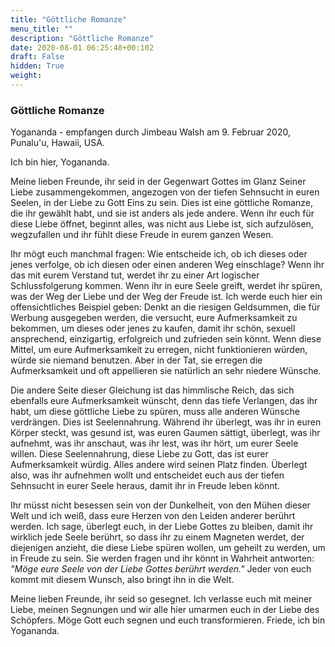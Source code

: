 ```yaml
---
title: "Göttliche Romanze"
menu_title: ""
description: "Göttliche Romanze"
date: 2020-08-01 06:25:48+00:102
draft: False
hidden: True
weight:
---
```

### Göttliche Romanze

Yogananda - empfangen durch Jimbeau Walsh am 9. Februar 2020, Punalu'u, Hawaii, USA.

Ich bin hier, Yogananda.

Meine lieben Freunde, ihr seid in der Gegenwart Gottes im Glanz Seiner Liebe zusammengekommen, angezogen von der tiefen Sehnsucht in euren Seelen, in der Liebe zu Gott Eins zu sein. Dies ist eine göttliche Romanze, die ihr gewählt habt, und sie ist anders als jede andere. Wenn ihr euch für diese Liebe öffnet, beginnt alles, was nicht aus Liebe ist, sich aufzulösen, wegzufallen und ihr fühlt diese Freude in eurem ganzen Wesen.

Ihr mögt euch manchmal fragen: Wie entscheide ich, ob ich dieses oder jenes verfolge, ob ich diesen oder einen anderen Weg einschlage? Wenn ihr das mit eurem Verstand tut, werdet ihr zu einer Art logischer Schlussfolgerung kommen. Wenn ihr in eure Seele greift, werdet ihr spüren, was der Weg der Liebe und der Weg der Freude ist. Ich werde euch hier ein offensichtliches Beispiel geben: Denkt an die riesigen Geldsummen, die für Werbung ausgegeben werden, die versucht, eure Aufmerksamkeit zu bekommen, um dieses oder jenes zu kaufen, damit ihr schön, sexuell ansprechend, einzigartig, erfolgreich und zufrieden sein könnt. Wenn diese Mittel, um eure Aufmerksamkeit zu erregen, nicht funktionieren würden, würde sie niemand benutzen. Aber in der Tat, sie erregen die Aufmerksamkeit und oft appellieren sie natürlich an sehr niedere Wünsche.

Die andere Seite dieser Gleichung ist das himmlische Reich, das sich ebenfalls eure Aufmerksamkeit wünscht, denn das tiefe Verlangen, das ihr habt, um diese göttliche Liebe zu spüren, muss alle anderen Wünsche verdrängen. Dies ist Seelennahrung. Während ihr überlegt, was ihr in euren Körper steckt, was gesund ist, was euren Gaumen sättigt, überlegt, was ihr aufnehmt, was ihr anschaut, was ihr lest, was ihr hört, um eurer Seele willen. Diese Seelennahrung, diese Liebe zu Gott, das ist eurer Aufmerksamkeit würdig. Alles andere wird seinen Platz finden. Überlegt also, was ihr aufnehmen wollt und entscheidet euch aus der tiefen Sehnsucht in eurer Seele heraus, damit ihr in Freude leben könnt.

Ihr müsst nicht besessen sein von der Dunkelheit, von den Mühen dieser Welt und ich weiß, dass eure Herzen von den Leiden anderer berührt werden. Ich sage, überlegt euch, in der Liebe Gottes zu bleiben, damit ihr wirklich jede Seele berührt, so dass ihr zu einem Magneten werdet, der diejenigen anzieht, die diese Liebe spüren wollen, um geheilt zu werden, um in Freude zu sein. Sie werden fragen und ihr könnt in Wahrheit antworten: *"Möge eure Seele von der Liebe Gottes berührt werden."* Jeder von euch kommt mit diesem Wunsch, also bringt ihn in die Welt.

Meine lieben Freunde, ihr seid so gesegnet. Ich verlasse euch mit meiner Liebe, meinen Segnungen und wir alle hier umarmen euch in der Liebe des Schöpfers. Möge Gott euch segnen und euch transformieren. Friede, ich bin Yogananda.
